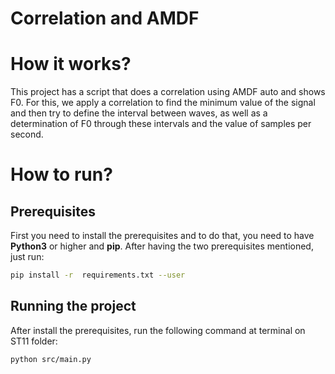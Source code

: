 # Correlation and AMDF

# How it works?
This project has a script that does a correlation using AMDF auto and shows F0. For this, we apply a correlation to find the minimum value of the signal and then try to define the interval between waves, as well as a determination of F0 through these intervals and the value of samples per second.

# How to run?

## Prerequisites
First you need to install the prerequisites and to do that, you need to have **Python3** or higher and **pip**.
After having the two prerequisites mentioned, just run:
```bash
pip install -r  requirements.txt --user
```

## Running the project
After install the prerequisites, run the following command at terminal on ST11 folder:
```bash
python src/main.py
```